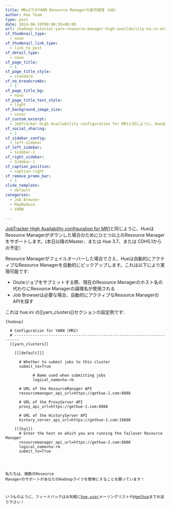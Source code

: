 ```yaml
---
title: MRv2でのYARN Resource Managerの高可用性 (HA)
author: Hue Team
type: post
date: 2014-06-19T00:00:35+00:00
url: /hadoop-tutorial-yarn-resource-manager-high-availability-ha-in-mr2-2/
sf_thumbnail_type:
  - none
sf_thumbnail_link_type:
  - link_to_post
sf_detail_type:
  - none
sf_page_title:
  - 1
sf_page_title_style:
  - standard
sf_no_breadcrumbs:
  - 1
sf_page_title_bg:
  - none
sf_page_title_text_style:
  - light
sf_background_image_size:
  - cover
sf_custom_excerpt:
  - JobTracker High Availability configuration for MR1と同じように、HueはResource Managerがダウンした場合のためにひとつ以上のResource Managerをサポートします。...
sf_social_sharing:
  - 1
sf_sidebar_config:
  - left-sidebar
sf_left_sidebar:
  - Sidebar-2
sf_right_sidebar:
  - Sidebar-1
sf_caption_position:
  - caption-right
sf_remove_promo_bar:
  - 1
slide_template:
  - default
categories:
  - Job Browser
  - MapReduce
  - YARN

---
```

[JobTracker High Availability configuration for MR1][1]と同じように、HueはResource Managerがダウンした場合のためにひとつ以上のResource Managerをサポートします。(本日以降のMaster、または Hue 3.7、または CDH5.1からの予定）

Resource Managerがフェイルオーバーした場合でさえ、Hueは自動的にアクティブなResource Managerを自動的にピックアップします。これは以下により実現可能です:

  * Oozieジョブをサブミットする際、現在のResource Managerのホスト名の代わりにResource Managerの論理名が使用される
  * Job Browserは必要な場合、自動的にアクティブなResource ManagerのAPIを探す

これは hue.ini の[[yarn_clusters]]セクションの設定例です:

<pre><code class="bash">[hadoop]

  # Configuration for YARN (MR2)
  # ------------------------------------------------------------------------
  [[yarn_clusters]]

    [[[default]]]

      # Whether to submit jobs to this cluster
      submit_to=True

            # Name used when submitting jobs
            logical_name=ha-rm

      # URL of the ResourceManager API
      resourcemanager_api_url=https://gethue-1.com:8088

      # URL of the ProxyServer API
      proxy_api_url=https://gethue-1.com:8088

      # URL of the HistoryServer API
      history_server_api_url=https://gethue-1.com:19888

    [[[ha]]]
      # Enter the host on which you are running the failover Resource Manager
      resourcemanager_api_url=https://gethue-2.com:8088
      logical_name=ha-rm
      submit_to=True
</pre>

私たちは、複数のResource ManagerのサポートがあなたのHadoopライフを簡単にすることを願っています！

いつものように、フィードバックはお気軽に[hue-user][2]メーリングリストや[@gethue][3]までお送り下さい！

 [1]: https://gethue.com/jobtracker-high-availability-ha-in-mr1/
 [2]: http://groups.google.com/a/cloudera.org/group/hue-user
 [3]: https://twitter.com/gethue
